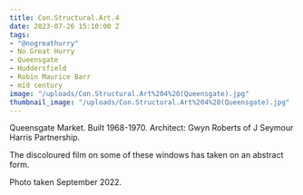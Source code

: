 ```yaml
---
title: Con.Structural.Art.4
date: 2023-07-26 15:10:00 Z
tags:
- "@nogreathurry"
- No Great Hurry
- Queensgate
- Huddersfield
- Robin Maurice Barr
- mid century
image: "/uploads/Con.Structural.Art%204%20(Queensgate).jpg"
thumbnail_image: "/uploads/Con.Structural.Art%204%20(Queensgate).jpg"
---
```


Queensgate Market. Built 1968-1970. Architect: Gwyn Roberts of J Seymour Harris Partnership.

The discoloured film on some of these windows has taken on an abstract form.

Photo taken September 2022.
